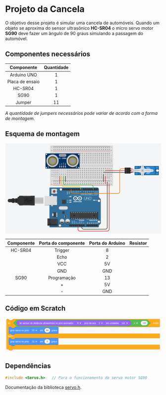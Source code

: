 # Projeto da Cancela

O objetivo desse projeto é simular uma cancela de automóveis.
Quando um objeto se aproxima do sensor ultrasônico **HC-SR04** o
micro servo motor **SG90** deve fazer um ângulo de 90 graus simulando
a passagem do automóvel. 

## Componentes necessários

|    Componente   | Quantidade |
|:---------------:|:----------:|
|   Arduino UNO   |      1     |
| Placa de ensaio |      1     |
|     HC-SR04     |      1     |
|       SG90      |      1     |
|      Jumper     |     11     |

*A quantidade de jumpers necessários pode variar de acordo com a forma de montagem.*

## Esquema de montagem

![Esquema de montagem](imagens/esquema-de-montagem.png)

| Componente | Porta do componente | Porta do Arduino | Resistor |
|:----------:|:-------------------:|:----------------:|:--------:|
|   HC-SR04  |       Trigger       |         8        |          |
|            |         Echo        |         2        |          |
|            |         VCC         |        5V        |          |
|            |         GND         |        GND       |          |
|    SG90    |     Programação     |        13        |          |
|            |          +          |        5V        |          |
|            |          -          |        GND       |          |

## Código em Scratch

![Código em Scratch](imagens/codigo-scratch.png)

## Dependências

~~~C++
#include <Servo.h>   // Para o funcionamento do servo motor SG90  
~~~

Documentação da biblioteca [servo.h](https://www.arduino.cc/reference/en/libraries/servo/).
